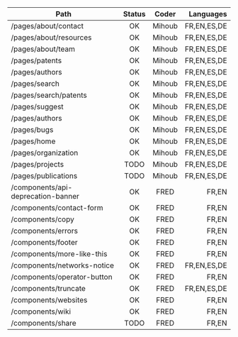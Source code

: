 | Path                               | Status | Coder  |   Languages |
| ---------------------------------- | :----: | :----: | ----------: |
| /pages/about/contact               |   OK   | Mihoub | FR,EN,ES,DE |
| /pages/about/resources             |   OK   | Mihoub | FR,EN,ES,DE |
| /pages/about/team                  |   OK   | Mihoub | FR,EN,ES,DE |
| /pages/patents                     |   OK   | Mihoub | FR,EN,ES,DE |
| /pages/authors                     |   OK   | Mihoub | FR,EN,ES,DE |
| /pages/search                      |   OK   | Mihoub | FR,EN,ES,DE |
| /pages/search/patents              |   OK   | Mihoub | FR,EN,ES,DE |
| /pages/suggest                     |   OK   | Mihoub | FR,EN,ES,DE |
| /pages/authors                     |   OK   | Mihoub | FR,EN,ES,DE |
| /pages/bugs                        |   OK   | Mihoub | FR,EN,ES,DE |
| /pages/home                        |   OK   | Mihoub | FR,EN,ES,DE |
| /pages/organization                |   OK   | Mihoub | FR,EN,ES,DE |
| /pages/projects                    |  TODO  | Mihoub | FR,EN,ES,DE |
| /pages/publications                |  TODO  | Mihoub | FR,EN,ES,DE |
| /components/api-deprecation-banner |   OK   |  FRED  |       FR,EN |
| /components/contact-form           |   OK   |  FRED  |       FR,EN |
| /components/copy                   |   OK   |  FRED  |       FR,EN |
| /components/errors                 |   OK   |  FRED  |       FR,EN |
| /components/footer                 |   OK   |  FRED  |       FR,EN |
| /components/more-like-this         |   OK   |  FRED  |       FR,EN |
| /components/networks-notice        |   OK   |  FRED  | FR,EN,ES,DE |
| /components/operator-button        |   OK   |  FRED  |       FR,EN |
| /components/truncate               |   OK   |  FRED  | FR,EN,ES,DE |
| /components/websites               |   OK   |  FRED  |       FR,EN |
| /components/wiki                   |   OK   |  FRED  |       FR,EN |
| /components/share                  |  TODO  |  FRED  |       FR,EN |
